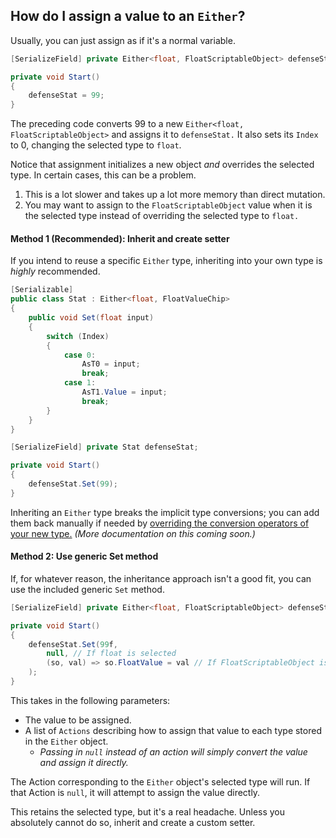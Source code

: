## How do I assign a value to an `Either`?

Usually, you can just assign as if it's a normal variable.

```cs
[SerializeField] private Either<float, FloatScriptableObject> defenseStat;

private void Start()
{
    defenseStat = 99;
}
```

The preceding code converts 99 to a new `Either<float, FloatScriptableObject>` and assigns it to `defenseStat.` It also sets its `Index` to 0, changing the selected type to `float`.

Notice that assignment initializes a new object *and* overrides the selected type. In certain cases, this can be a problem.

1. This is a lot slower and takes up a lot more memory than direct mutation.
2. You may want to assign to the `FloatScriptableObject` value when it is the selected type instead of overriding the selected type to `float.`

#### Method 1 (Recommended): Inherit and create setter

If you intend to reuse a specific `Either` type, inheriting into your own type is *highly* recommended.

```cs
[Serializable]
public class Stat : Either<float, FloatValueChip>
{
    public void Set(float input)
    {
        switch (Index)
        {
            case 0:
                AsT0 = input;
                break;
            case 1:
                AsT1.Value = input;
                break;
        }
    }
}

[SerializeField] private Stat defenseStat;

private void Start()
{
    defenseStat.Set(99);
}
```

Inheriting an `Either` type breaks the implicit type conversions; you can add them back manually if needed by [overriding the conversion operators of your new type.](https://docs.microsoft.com/en-us/dotnet/csharp/language-reference/operators/user-defined-conversion-operators) *(More documentation on this coming soon.)*

#### Method 2: Use generic Set method

If, for whatever reason, the inheritance approach isn't a good fit, you can use the included generic `Set` method.

```cs
[SerializeField] private Either<float, FloatScriptableObject> defenseStat;

private void Start()
{
    defenseStat.Set(99f,
        null, // If float is selected
        (so, val) => so.FloatValue = val // If FloatScriptableObject is selected
    );
}
```

This takes in the following parameters:

- The value to be assigned.
- A list of `Actions` describing how to assign that value to each type stored in the `Either` object.
	- *Passing in `null` instead of an action will simply convert the value and assign it directly.*
	
The Action corresponding to the `Either` object's selected type will run. If that Action is `null`, it will attempt to assign the value directly.

This retains the selected type, but it's a real headache. Unless you absolutely cannot do so, inherit and create a custom setter.